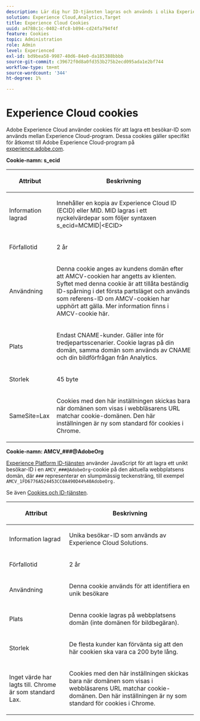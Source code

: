 ```yaml
---
description: Lär dig hur ID-tjänsten lagras och används i olika Experience Cloud-program.
solution: Experience Cloud,Analytics,Target
title: Experience Cloud Cookies
uuid: a4788c1c-0402-4fc8-b894-cd24fa794f4f
feature: Cookies
topic: Administration
role: Admin
level: Experienced
exl-id: bd9bea58-9987-40d6-84e0-da185388bbbb
source-git-commit: c39672f0d8a0fd353b275b2ecd095ada1e2bf744
workflow-type: tm+mt
source-wordcount: '344'
ht-degree: 1%

---
```


# Experience Cloud cookies

Adobe Experience Cloud använder cookies för att lagra ett besökar-ID som används mellan Experience Cloud-program. Dessa cookies gäller specifikt för åtkomst till Adobe Experience Cloud-program på [experience.adobe.com](https://experience.adobe.com).

**Cookie-namn: s_ecid**

<table id="table_FF4C70D3D4CC425BA65162D5A9504F7D"> 
 <thead> 
  <tr> 
   <th colname="col1" class="entry"> <p>Attribut </p> </th> 
   <th colname="col2" class="entry"> <p>Beskrivning </p> </th> 
  </tr> 
 </thead>
 <tbody> 
  <tr> 
   <td colname="col1"> <p>Information lagrad </p> </td> 
   <td colname="col2"> <p> Innehåller en kopia av Experience Cloud ID (ECID) eller MID. MID lagras i ett nyckelvärdepar som följer syntaxen s_ecid=MCMID|&lt;ECID&gt; </p> </td> 
  </tr> 
  <tr> 
   <td colname="col1"> <p> Förfallotid </p> </td> 
   <td colname="col2"> <p>2 år </p> </td> 
  </tr> 
  <tr> 
   <td colname="col1"> <p> Användning </p> </td> 
   <td colname="col2"> <p>Denna cookie anges av kundens domän efter att AMCV-cookien har angetts av klienten. Syftet med denna cookie är att tillåta beständig ID-spårning i det första partsläget och används som referens-ID om AMCV-cookien har upphört att gälla. Mer information finns i AMCV-cookie här. </p> </td> 
  </tr> 
  <tr> 
   <td colname="col1"> <p> Plats </p> </td> 
   <td colname="col2"> <p>Endast CNAME-kunder. Gäller inte för tredjepartsscenarier. Cookie lagras på din domän, samma domän som används av CNAME och din bildförfrågan från Analytics. </p> </td> 
  </tr> 
  <tr> 
   <td colname="col1"> <p> Storlek </p> </td> 
   <td colname="col2"> <p>45 byte </p> </td> 
  </tr> 
  <tr> 
   <td colname="col1"> <p> SameSite=Lax </p> </td> 
   <td colname="col2"> <p>Cookies med den här inställningen skickas bara när domänen som visas i webbläsarens URL matchar cookie-domänen. Den här inställningen är ny som standard för cookies i Chrome.</p> </td> 
  </tr> 
 </tbody> 
</table>

**Cookie-namn: AMCV_###@AdobeOrg**

[Experience Platform ID-tjänsten](https://experienceleague.adobe.com/docs/id-service/using/home.html) använder JavaScript för att lagra ett unikt besökar-ID i en `AMCV_###@AdobeOrg`-cookie på den aktuella webbplatsens domän, där `###` representerar en slumpmässig teckensträng, till exempel `AMCV_1FD6776A524453CC0A490D44%40AdobeOrg.`

Se även [Cookies och ID-tjänsten](https://experienceleague.adobe.com/docs/id-service/using/intro/cookies.html).

<table id="table_1883C0836C1E4AF5A262FBF5000C1B11"> 
 <thead> 
  <tr> 
   <th colname="col1" class="entry"> <p>Attribut </p> </th> 
   <th colname="col2" class="entry"> <p>Beskrivning </p> </th> 
  </tr> 
 </thead>
 <tbody> 
  <tr> 
   <td colname="col1"> <p>Information lagrad </p> </td> 
   <td colname="col2"> <p> Unika besökar-ID som används av Experience Cloud Solutions. </p> </td> 
  </tr> 
  <tr> 
   <td colname="col1"> <p> Förfallotid </p> </td> 
   <td colname="col2"> <p> 2 år </p> </td> 
  </tr> 
  <tr> 
   <td colname="col1"> <p> Användning </p> </td> 
   <td colname="col2"> <p> Denna cookie används för att identifiera en unik besökare </p> </td> 
  </tr> 
  <tr> 
   <td colname="col1"> <p> Plats </p> </td> 
   <td colname="col2"> <p> Denna cookie lagras på webbplatsens domän (inte domänen för bildbegäran). </p> </td> 
  </tr> 
  <tr> 
   <td colname="col1"> <p> Storlek </p> </td> 
   <td colname="col2"> <p> De flesta kunder kan förvänta sig att den här cookien ska vara ca 200 byte lång. </p> </td> 
  </tr> 
  <tr> 
   <td colname="col1"> <p>Inget värde har lagts till. Chrome är som standard Lax. </p> </td> 
   <td colname="col2"> <p> Cookies med den här inställningen skickas bara när domänen som visas i webbläsarens URL matchar cookie-domänen. Den här inställningen är ny som standard för cookies i Chrome. </p> </td> 
  </tr> 
 </tbody> 
</table>
